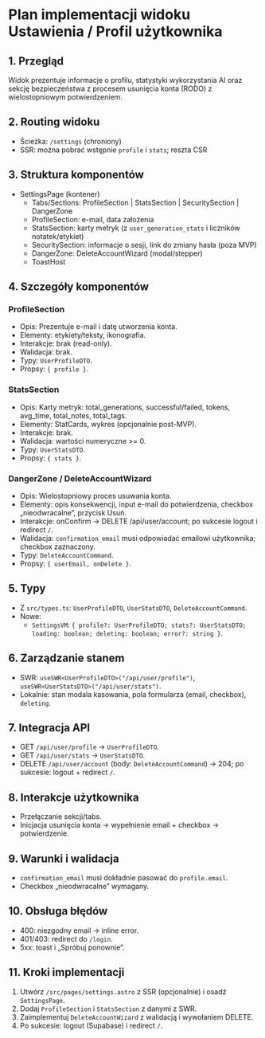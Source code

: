 # Plan implementacji widoku Ustawienia / Profil użytkownika

## 1. Przegląd

Widok prezentuje informacje o profilu, statystyki wykorzystania AI oraz sekcję bezpieczeństwa z procesem usunięcia konta (RODO) z wielostopniowym potwierdzeniem.

## 2. Routing widoku

- Ścieżka: `/settings` (chroniony)
- SSR: można pobrać wstępnie `profile` i `stats`; reszta CSR

## 3. Struktura komponentów

- SettingsPage (kontener)
  - Tabs/Sections: ProfileSection | StatsSection | SecuritySection | DangerZone
  - ProfileSection: e-mail, data założenia
  - StatsSection: karty metryk (z `user_generation_stats` i liczników notatek/etykiet)
  - SecuritySection: informacje o sesji, link do zmiany hasła (poza MVP)
  - DangerZone: DeleteAccountWizard (modal/stepper)
  - ToastHost

## 4. Szczegóły komponentów

### ProfileSection

- Opis: Prezentuje e-mail i datę utworzenia konta.
- Elementy: etykiety/teksty, ikonografia.
- Interakcje: brak (read-only).
- Walidacja: brak.
- Typy: `UserProfileDTO`.
- Propsy: `{ profile }`.

### StatsSection

- Opis: Karty metryk: total_generations, successful/failed, tokens, avg_time, total_notes, total_tags.
- Elementy: StatCards, wykres (opcjonalnie post-MVP).
- Interakcje: brak.
- Walidacja: wartości numeryczne >= 0.
- Typy: `UserStatsDTO`.
- Propsy: `{ stats }`.

### DangerZone / DeleteAccountWizard

- Opis: Wielostopniowy proces usuwania konta.
- Elementy: opis konsekwencji, input e-mail do potwierdzenia, checkbox „nieodwracalne”, przycisk Usuń.
- Interakcje: onConfirm → DELETE /api/user/account; po sukcesie logout i redirect `/`.
- Walidacja: `confirmation_email` musi odpowiadać emailowi użytkownika; checkbox zaznaczony.
- Typy: `DeleteAccountCommand`.
- Propsy: `{ userEmail, onDelete }`.

## 5. Typy

- Z `src/types.ts`: `UserProfileDTO`, `UserStatsDTO`, `DeleteAccountCommand`.
- Nowe:
  - `SettingsVM`: `{ profile?: UserProfileDTO; stats?: UserStatsDTO; loading: boolean; deleting: boolean; error?: string }`.

## 6. Zarządzanie stanem

- SWR: `useSWR<UserProfileDTO>("/api/user/profile")`, `useSWR<UserStatsDTO>("/api/user/stats")`.
- Lokalnie: stan modala kasowania, pola formularza (email, checkbox), `deleting`.

## 7. Integracja API

- GET `/api/user/profile` → `UserProfileDTO`.
- GET `/api/user/stats` → `UserStatsDTO`.
- DELETE `/api/user/account` (body: `DeleteAccountCommand`) → 204; po sukcesie: logout + redirect `/`.

## 8. Interakcje użytkownika

- Przełączanie sekcji/tabs.
- Inicjacja usunięcia konta → wypełnienie email + checkbox → potwierdzenie.

## 9. Warunki i walidacja

- `confirmation_email` musi dokładnie pasować do `profile.email`.
- Checkbox „nieodwracalne” wymagany.

## 10. Obsługa błędów

- 400: niezgodny email → inline error.
- 401/403: redirect do `/login`.
- 5xx: toast i „Spróbuj ponownie”.

## 11. Kroki implementacji

1. Utwórz `/src/pages/settings.astro` z SSR (opcjonalnie) i osadź `SettingsPage`.
2. Dodaj `ProfileSection` i `StatsSection` z danymi z SWR.
3. Zaimplementuj `DeleteAccountWizard` z walidacją i wywołaniem DELETE.
4. Po sukcesie: logout (Supabase) i redirect `/`.
